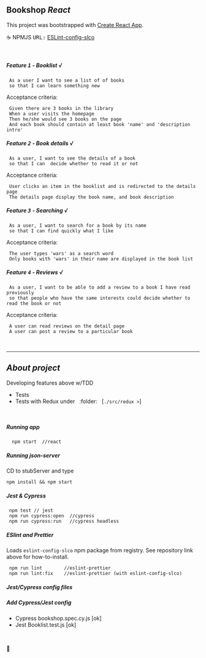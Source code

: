 ## Bookshop _React_

This project was bootstrapped with [Create React App](https://github.com/facebook/create-react-app).        

:coffee: NPMJS <kbd>URL:</kbd>  <a href="https://www.npmjs.
com/package/eslint-config-slco" title="ESLint-config-slco"
 target="_blank">ESLint-config-slco</a>
 
 <br />
 
 ##### Feature <kbd>1</kbd> - Booklist √
 
 ```
  As a user I want to see a list of of books 
  so that I can learn something new
 ```
 
 Acceptance criteria:
 
 ```
  Given there are 3 books in the library
  When a user visits the homepage
  Then he/she would see 3 books on the page
  And each book should contain at least book 'name' and 'description intro'
 ```
 
 ##### Feature <kbd>2</kbd> - Book details √
 
 ```
  As a user, I want to see the details of a book 
  so that I can  decide whether to read it or not
 ```
 
 Acceptance criteria:
 
 ```
  User clicks an item in the booklist and is redirected to the details page
  The details page display the book name, and book description
 ```
 
 ##### Feature <kbd>3</kbd> - Searching √
 
 ```
  As a user, I want to search for a book by its name 
  so that I can find quickly what I like
 ```
 
 Acceptance criteria:
 
 ```
  The user types 'wars' as a search word
  Only books with 'wars' in their name are displayed in the book list
 ```
 
 ##### Feature <kbd>4</kbd> - Reviews √
 
 ```
  As a user, I want to be able to add a review to a book I have read previously
  so that people who have the same interests could decide whether to read the book or not
 ```
 
 Acceptance criteria:
 
 ```
  A user can read reviews on the detail page 
  A user can post a review to a particular book 
 ```
 
 <br />
 
 <hr />
 
 
 ## _About project_
 
 Developing features above w/TDD
 
 - Tests
 - Tests with Redux under &nbsp;  :folder: &nbsp; [`./src/redux >`]
 
 
 <br />
 
 ##### Running _app_
 
 ```test
   npm start  //react
  ```
 
 
 ##### Running _json-server_
  
 CD to stubServer and type
 
  ```text
  npm install && npm start
 ```
 
 ##### _Jest & Cypress_
 
 ```text
  npm test // jest
  npm run cypress:open  //cypress
  npm run cypress:run   //cypress headless
  ```
 
 ##### ESlint and _Prettier_
 
 Loads `eslint-config-slco` npm package from registry. See repository link above
 for how-to-install.
 
 ```text
  npm run lint        //eslint-prettier
  npm run lint:fix    //eslint-prettier (with eslint-config-slco)
 ```
 
 ##### Jest/Cypress config files
 
 ##### Add Cypress/Jest config
 - Cypress bookshop.spec.cy.js [ok]
 - Jest Booklist.test.js [ok]
 
 
 <br />
 
 
 :100:
 
